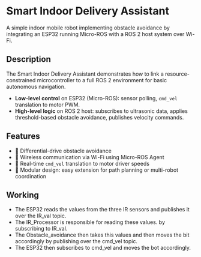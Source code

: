 # Smart Indoor Delivery Assistant

A simple indoor mobile robot implementing obstacle avoidance by integrating an ESP32 running Micro-ROS with a ROS 2 host system over Wi-Fi.

## Description

The Smart Indoor Delivery Assistant demonstrates how to link a resource-constrained microcontroller to a full ROS 2 environment for basic autonomous navigation.  
- **Low-level control** on ESP32 (Micro-ROS): sensor polling, `cmd_vel` translation to motor PWM.  
- **High-level logic** on ROS 2 host: subscribes to ultrasonic data, applies threshold-based obstacle avoidance, publishes velocity commands.

## Features

- 🚗 Differential-drive obstacle avoidance  
- 📡 Wireless communication via Wi-Fi using Micro-ROS Agent  
- 🔄 Real-time `cmd_vel` translation to motor driver speeds  
- 🔧 Modular design: easy extension for path planning or multi-robot coordination

## Working 
- The ESP32 reads the values from the three IR sensors and publishes it over the IR_val topic. 
- The IR_Processor is responsible for reading these values. by subscribing to IR_val.
- The Obstacle_avoidance then takes this values and then moves the bit accordingly by publishing over the cmd_vel topic.
- The ESP32 then subscribes to cmd_vel and moves the bot accordingly.


